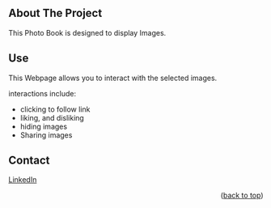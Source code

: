 <!-- ABOUT THE PROJECT -->
## About The Project

This Photo Book is designed to display Images. 

## Use

This Webpage allows you to interact with the selected images.

interactions include:

- clicking to follow link
- liking, and disliking
- hiding images
- Sharing images



## Contact
[LinkedIn](www.linkedin.com/in/jamir-ong-4823912b4)
<p align="right">(<a href="#readme-top">back to top</a>)</p>